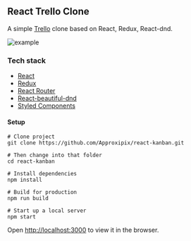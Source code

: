 ## React Trello Clone

A simple [Trello](https://trello.com/) clone based on React, Redux, React-dnd.

![example](https://github.com/Approxipix/react-kanban/blob/master/example.gif?raw=true)

### Tech stack

* [React](https://github.com/facebook/react)
* [Redux](https://github.com/reactjs/redux)
* [React Router](https://github.com/ReactTraining/react-router)
* [React-beautiful-dnd](https://github.com/atlassian/react-beautiful-dnd)
* [Styled Components](https://github.com/styled-components/styled-components)

#### Setup

```shell
# Clone project
git clone https://github.com/Approxipix/react-kanban.git

# Then change into that folder
cd react-kanban

# Install dependencies
npm install

# Build for production 
npm run build

# Start up a local server
npm start
```

Open [http://localhost:3000](http://localhost:3000) to view it in the browser.
